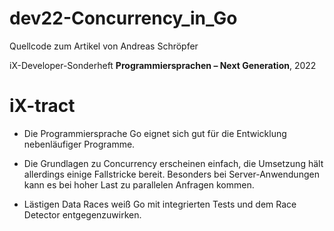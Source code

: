 # dev22-Concurrency_in_Go

Quellcode zum Artikel von Andreas Schröpfer

iX-Developer-Sonderheft __Programmiersprachen – Next Generation__, 2022

# iX-tract

* Die Programmiersprache Go eignet sich gut für die Entwicklung nebenläufiger Programme.

* Die Grundlagen zu Concurrency erscheinen einfach, die Umsetzung hält allerdings einige Fallstricke bereit. Besonders bei Server-Anwendungen kann es bei hoher Last zu parallelen Anfragen kommen.

* Lästigen Data Races weiß Go mit integrierten Tests und dem Race Detector entgegenzuwirken.
